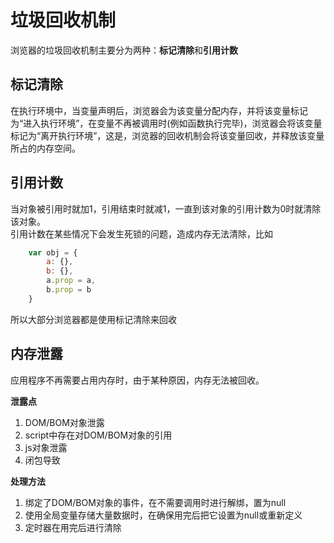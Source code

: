 # 垃圾回收机制  
浏览器的垃圾回收机制主要分为两种：**标记清除**和**引用计数**  

## 标记清除  
在执行环境中，当变量声明后，浏览器会为该变量分配内存，并将该变量标记为“进入执行环境”，在变量不再被调用时(例如函数执行完毕)，浏览器会将该变量标记为“离开执行环境”，这是，浏览器的回收机制会将该变量回收，并释放该变量所占的内存空间。  

## 引用计数  
当对象被引用时就加1，引用结束时就减1，一直到该对象的引用计数为0时就清除该对象。  
引用计数在某些情况下会发生死锁的问题，造成内存无法清除，比如  
```js
    var obj = {
        a: {},
        b: {},
        a.prop = a,
        b.prop = b
    }
```  
所以大部分浏览器都是使用标记清除来回收  

## 内存泄露   
应用程序不再需要占用内存时，由于某种原因，内存无法被回收。 

**泄露点**  
1. DOM/BOM对象泄露  
2. script中存在对DOM/BOM对象的引用  
3. js对象泄露  
4. 闭包导致  


**处理方法**  
1. 绑定了DOM/BOM对象的事件，在不需要调用时进行解绑，置为null   
2. 使用全局变量存储大量数据时，在确保用完后把它设置为null或重新定义  
3. 定时器在用完后进行清除   
